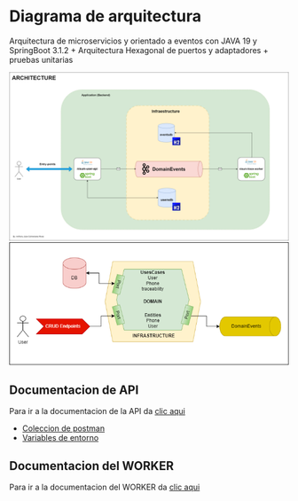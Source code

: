 # Diagrama de arquitectura

Arquitectura de microservicios y orientado a eventos con JAVA 19 y SpringBoot 3.1.2 + Arquitectura Hexagonal de puertos y adaptadores + pruebas unitarias

![arquitectura](/Arquitectura.png)
![Hexagonal](/Hexagonal.png)

## Documentacion de API
Para ir a la documentacion de la API da [clic aqui](https://github.com/AnthonyMerive/nisum-project/blob/main/nisum-user-api/documentation/readme.md) 
  - [Coleccion de postman](https://github.com/AnthonyMerive/nisum-project/blob/main/nisum-user-api/documentation/NISUM-API.postman_collection.json) 
  - [Variables de entorno](https://github.com/AnthonyMerive/nisum-project/blob/main/nisum-user-api/documentation/NISUM-API.postman_environment.json)   
## Documentacion del WORKER
Para ir a la documentacion del WORKER da [clic aqui](https://github.com/AnthonyMerive/nisum-project/blob/main/nisum-trace-worker/documentation/readme.md)
